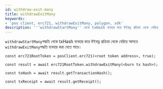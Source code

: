 ```yaml
---
id: withdraw-exit-many
title: withdrawExitMany
keywords:
- 'pos client, erc721, withdrawExitMany, polygon, sdk'
description: '''withdrawStartMany'' থেকে txHash ব্যবহার করে উইথড্র প্রক্রিয়া থেকে বেরিয়ে আসে'
---
```


`withdrawStartMany`পদ্ধতি থেকে txHash ব্যবহার করে উইথড্র প্রক্রিয়া থেকে বেরিয়ে আসতে `withdrawExitMany`পদ্ধতি ব্যবহার করা যেতে পারে।

```
const erc721RootToken = posClient.erc721(<root token address>, true);

const result = await erc721RootToken.withdrawExitMany(<burn tx hash>);

const txHash = await result.getTransactionHash();

const txReceipt = await result.getReceipt();

```
